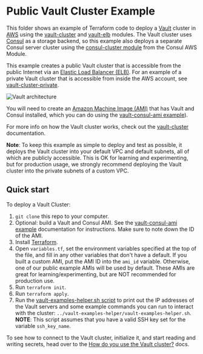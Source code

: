 # Public Vault Cluster Example

This folder shows an example of Terraform code to deploy a [Vault](https://www.vaultproject.io/) cluster in
[AWS](https://aws.amazon.com/) using the [vault-cluster](https://github.com/hashicorp/terraform-aws-vault/tree/master/modules/vault-cluster) and [vault-elb](https://github.com/hashicorp/terraform-aws-vault/tree/master/modules/vault-elb)
modules. The Vault cluster uses [Consul](https://www.consul.io/) as a storage backend, so this example also deploys a
separate Consul server cluster using the [consul-cluster
module](https://github.com/hashicorp/terraform-aws-consul/tree/master/modules/consul-cluster) from the Consul AWS
Module.

This example creates a public Vault cluster that is accessible from the public Internet via an [Elastic Load Balancer
(ELB)](https://aws.amazon.com/elasticloadbalancing/classicloadbalancer/). For an example of a private Vault cluster
that is accessible from inside the AWS account, see [vault-cluster-private](https://github.com/hashicorp/terraform-aws-vault/tree/master/examples/vault-cluster-private).

![Vault architecture](https://github.com/hashicorp/terraform-aws-vault/blob/master/_docs/architecture-elb.png?raw=true)

You will need to create an [Amazon Machine Image (AMI)](http://docs.aws.amazon.com/AWSEC2/latest/UserGuide/AMIs.html)
that has Vault and Consul installed, which you can do using the [vault-consul-ami example](https://github.com/hashicorp/terraform-aws-vault/tree/master/examples/vault-consul-ami)).

For more info on how the Vault cluster works, check out the [vault-cluster](https://github.com/hashicorp/terraform-aws-vault/tree/master/modules/vault-cluster) documentation.

**Note**: To keep this example as simple to deploy and test as possible, it deploys the Vault cluster into your default
VPC and default subnets, all of which are publicly accessible. This is OK for learning and experimenting, but for
production usage, we strongly recommend deploying the Vault cluster into the private subnets of a custom VPC.




## Quick start

To deploy a Vault Cluster:

1. `git clone` this repo to your computer.
1. Optional: build a Vault and Consul AMI. See the [vault-consul-ami
   example](https://github.com/hashicorp/terraform-aws-vault/tree/master/examples/vault-consul-ami) documentation for
   instructions. Make sure to note down the ID of the AMI.
1. Install [Terraform](https://www.terraform.io/).
1. Open `variables.tf`, set the environment variables specified at the top of the file, and fill in any other variables
   that don't have a default. If you built a custom AMI, put the AMI ID into the `ami_id` variable. Otherwise, one of
   our public example AMIs will be used by default. These AMIs are great for learning/experimenting, but are NOT
   recommended for production use.
1. Run `terraform init`.
1. Run `terraform apply`.
1. Run the [vault-examples-helper.sh script](https://github.com/hashicorp/terraform-aws-vault/tree/master/examples/vault-examples-helper/vault-examples-helper.sh) to
   print out the IP addresses of the Vault servers and some example commands you can run to interact with the cluster:
   `../vault-examples-helper/vault-examples-helper.sh`. **NOTE**: This script assumes that you have a valid SSH key set
   for the variable `ssh_key_name`.

To see how to connect to the Vault cluster, initialize it, and start reading and writing secrets, head over to the
[How do you use the Vault cluster?](https://github.com/hashicorp/terraform-aws-vault/tree/master/modules/vault-cluster#how-do-you-use-the-vault-cluster) docs.
